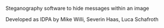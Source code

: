 Steganography software to hide messages within an image

Developed as IDPA by Mike Willi, Severin Haas, Luca Schafroth
